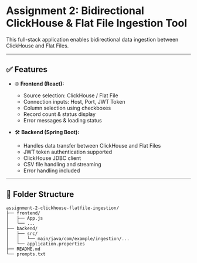 # Assignment 2: Bidirectional ClickHouse & Flat File Ingestion Tool

This full-stack application enables bidirectional data ingestion between ClickHouse and Flat Files.

---

## ✅ Features

- 🌐 **Frontend (React):**
  - Source selection: ClickHouse / Flat File
  - Connection inputs: Host, Port, JWT Token
  - Column selection using checkboxes
  - Record count & status display
  - Error messages & loading status

- 🛠 **Backend (Spring Boot):**
  - Handles data transfer between ClickHouse and Flat Files
  - JWT token authentication supported
  - ClickHouse JDBC client
  - CSV file handling and streaming
  - Error handling included

---

## 📂 Folder Structure

```plaintext
assignment-2-clickhouse-flatfile-ingestion/
├── frontend/
│   ├── App.js
│   └── ...
├── backend/
│   ├── src/
│   │   └── main/java/com/example/ingestion/...
│   └── application.properties
├── README.md
└── prompts.txt
